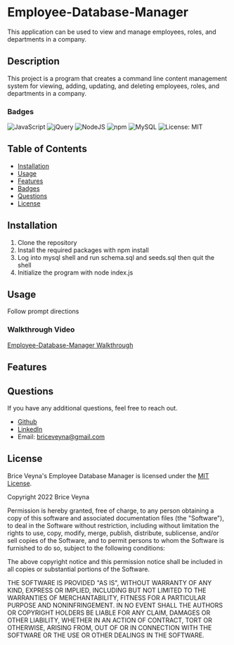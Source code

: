 # Employee-Database-Manager
This application can be used to view and manage employees, roles, and departments in a company.

## Description
This project is a program that creates a command line content management system for viewing, adding, updating, and deleting employees, roles, and departments in a company.

### Badges
![JavaScript](https://img.shields.io/badge/javascript-%23323330.svg?style=for-the-badge&logo=javascript&logoColor=%23F7DF1E) ![jQuery](https://img.shields.io/badge/jquery-%230769AD.svg?style=for-the-badge&logo=jquery&logoColor=white) ![NodeJS](https://img.shields.io/badge/node.js-6DA55F?style=for-the-badge&logo=node.js&logoColor=white) ![npm](https://img.shields.io/badge/npm-CB3837?style=for-the-badge&logo=npm&logoColor=white) ![MySQL](https://img.shields.io/badge/MySQL-005C84?style=for-the-badge&logo=mysql&logoColor=white) ![License: MIT](https://img.shields.io/badge/License-MIT-yellow.svg)

## Table of Contents
- [Installation](#installation)
- [Usage](#usage)
- [Features](#features)
- [Badges](#badges)
- [Questions](#questions)
- [License](#license)

## Installation
1. Clone the repository
2. Install the required packages with npm install
3. Log into mysql shell and run schema.sql and seeds.sql then quit the shell
4. Initialize the program with node index.js

## Usage
Follow prompt directions

### Walkthrough Video
[Employee-Database-Manager Walkthrough](https://github.com/BriceVeyna/Employee-Database-Manager/blob/main/assets/Demo.webm)

## Features


## Questions
If you have any additional questions, feel free to reach out.
- [Github](https://github.com/BriceVeyna)
- [LinkedIn](https://www.linkedin.com/in/brice-veyna/)
- Email: briceveyna@gmail.com

## License
Brice Veyna's Employee Database Manager is licensed under the [MIT License](https://opensource.org/licenses/MIT).

Copyright 2022 Brice Veyna

Permission is hereby granted, free of charge, to any person obtaining a copy of this software and associated documentation files (the "Software"), to deal in the Software without restriction, including without limitation the rights to use, copy, modify, merge, publish, distribute, sublicense, and/or sell copies of the Software, and to permit persons to whom the Software is furnished to do so, subject to the following conditions:

The above copyright notice and this permission notice shall be included in all copies or substantial portions of the Software.

THE SOFTWARE IS PROVIDED "AS IS", WITHOUT WARRANTY OF ANY KIND, EXPRESS OR IMPLIED, INCLUDING BUT NOT LIMITED TO THE WARRANTIES OF MERCHANTABILITY, FITNESS FOR A PARTICULAR PURPOSE AND NONINFRINGEMENT. IN NO EVENT SHALL THE AUTHORS OR COPYRIGHT HOLDERS BE LIABLE FOR ANY CLAIM, DAMAGES OR OTHER LIABILITY, WHETHER IN AN ACTION OF CONTRACT, TORT OR OTHERWISE, ARISING FROM, OUT OF OR IN CONNECTION WITH THE SOFTWARE OR THE USE OR OTHER DEALINGS IN THE SOFTWARE.
